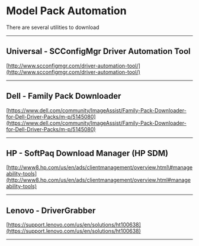 # Model Pack Automation

There are several utilities to download

---

## Universal - SCConfigMgr Driver Automation Tool

[http://www.scconfigmgr.com/driver-automation-tool/](http://www.scconfigmgr.com/driver-automation-tool/)

---

## Dell - Family Pack Downloader

[https://www.dell.com/community/ImageAssist/Family-Pack-Downloader-for-Dell-Driver-Packs/m-p/5145080](https://www.dell.com/community/ImageAssist/Family-Pack-Downloader-for-Dell-Driver-Packs/m-p/5145080)

---

## HP - SoftPaq Download Manager \(HP SDM\)

[http://www8.hp.com/us/en/ads/clientmanagement/overview.html\#manageability-tools](http://www8.hp.com/us/en/ads/clientmanagement/overview.html#manageability-tools)

---

## Lenovo - DriverGrabber

[https://support.lenovo.com/us/en/solutions/ht100638](https://support.lenovo.com/us/en/solutions/ht100638)

---







